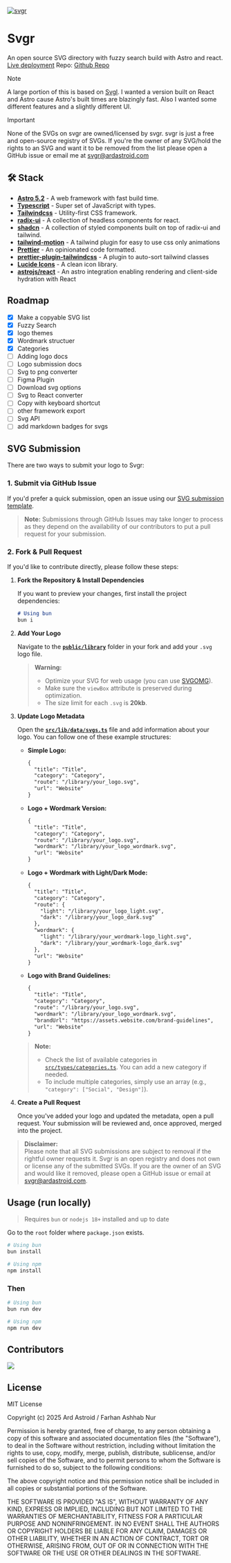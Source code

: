 [![svgr](https://svgr.ardastroid.com/ogImage.webp)](https://svgr.ardastroid.com/)

# Svgr

An open source SVG directory with fuzzy search build with Astro and react. [Live deployment](https://svgr.ardastroid.com/)
Repo: [Github Repo](https://github.com/ardzero/svgr)

> [!NOTE]
> A large portion of this is based on [Svgl](https://github.com/pheralb/svgl). I wanted a version built on React and Astro cause Astro's built times are blazingly fast. Also I wanted some different features and a slightly different UI.

> [!IMPORTANT]
> None of the SVGs on svgr are owned/licensed by svgr. svgr is just a free and open-source registry of SVGs. If you're the owner of any SVG/hold the rights to an SVG and want it to be removed from the list please open a GitHub issue or email me at [svgr@ardastroid.com](mailto:svgr@ardastroid.com)

## 🛠️ Stack

- [**Astro 5.2**](https://astro.build/) - A web framework with fast build time.
- [**Typescript**](https://www.typescriptlang.org/) - Super set of JavaScript with types.
- [**Tailwindcss**](https://tailwindcss.com/) - Utility-first CSS framework.
- [**radix-ui**](https://www.radix-ui.com/) - A collection of headless components for react.
- [**shadcn**](https://ui.shadcn.com/) - A collection of styled components built on top of radix-ui and tailwind.
- [**tailwind-motion**](https://rombo.co/tailwind/) - A tailwind plugin for easy to use css only animations
- [**Prettier**](https://prettier.io/) - An opinionated code formatted.
- [**prettier-plugin-tailwindcss**](https://github.com/tailwindlabs/prettier-plugin-tailwindcss) - A plugin to auto-sort tailwind classes
- [**Lucide Icons**](https://lucide.dev/) - A clean icon library.
- [**astrojs/react**](https://docs.astro.build/en/guides/integrations-guide/react/) - An astro integration enabling rendering and client-side hydration with React

## Roadmap

- [x] Make a copyable SVG list
- [x] Fuzzy Search
- [x] logo themes
- [x] Wordmark structuer
- [x] Categories
- [ ] Adding logo docs
- [ ] Logo submission docs
- [ ] Svg to png converter
- [ ] Figma Plugin
- [ ] Download svg options
- [ ] Svg to React converter
- [ ] Copy with keyboard shortcut
- [ ] other framework export
- [ ] Svg API
- [ ] add markdown badges for svgs

## SVG Submission

There are two ways to submit your logo to Svgr:

### 1. Submit via GitHub Issue

If you'd prefer a quick submission, open an issue using our [SVG submission template](https://github.com/ardzero/svgr/issues/new?template=submit-svg.yml).

> **Note:** Submissions through GitHub Issues may take longer to process as they depend on the availability of our contributors to put a pull request for your submission.

### 2. Fork & Pull Request

If you'd like to contribute directly, please follow these steps:

1. **Fork the Repository & Install Dependencies**

   If you want to preview your changes, first install the project dependencies:

   ```bash:README.md
   # Using bun
   bun i
   ```

2. **Add Your Logo**

   Navigate to the [**`public/library`**](https://github.com/ardzero/svgr/blob/main/public/library) folder in your fork and add your `.svg` logo file.

   > **Warning:**
   >
   > - Optimize your SVG for web usage (you can use [SVGOMG](https://jakearchibald.github.io/svgomg/)).
   > - Make sure the `viewBox` attribute is preserved during optimization.
   > - The size limit for each `.svg` is **20kb**.

3. **Update Logo Metadata**

   Open the [**`src/lib/data/svgs.ts`**](https://github.com/ardzero/svgr/blob/main/src/lib/data/svgs.ts) file and add information about your logo. You can follow one of these example structures:

   - **Simple Logo:**

     ```json:README.md
     {
       "title": "Title",
       "category": "Category",
       "route": "/library/your_logo.svg",
       "url": "Website"
     }
     ```

   - **Logo + Wordmark Version:**

     ```json:README.md
     {
       "title": "Title",
       "category": "Category",
       "route": "/library/your_logo.svg",
       "wordmark": "/library/your_logo_wordmark.svg",
       "url": "Website"
     }
     ```

   - **Logo + Wordmark with Light/Dark Mode:**

     ```json:README.md
     {
       "title": "Title",
       "category": "Category",
       "route": {
         "light": "/library/your_logo_light.svg",
         "dark": "/library/your_logo_dark.svg"
       },
       "wordmark": {
         "light": "/library/your_wordmark-logo_light.svg",
         "dark": "/library/your_wordmark-logo_dark.svg"
       },
       "url": "Website"
     }
     ```

   - **Logo with Brand Guidelines:**

     ```json:README.md
     {
       "title": "Title",
       "category": "Category",
       "route": "/library/your_logo.svg",
       "wordmark": "/library/your_logo_wordmark.svg",
       "brandUrl": "https://assets.website.com/brand-guidelines",
       "url": "Website"
     }
     ```

   > **Note:**
   >
   > - Check the list of available categories in [`src/types/categories.ts`](https://github.com/ardzero/svgr/blob/main/src/types/categories.ts). You can add a new category if needed.
   > - To include multiple categories, simply use an array (e.g., `"category": ["Social", "Design"]`).

4. **Create a Pull Request**

   Once you've added your logo and updated the metadata, open a pull request. Your submission will be reviewed and, once approved, merged into the project.

> **Disclaimer:**  
> Please note that all SVG submissions are subject to removal if the rightful owner requests it. Svgr is an open registry and does not own or license any of the submitted SVGs. If you are the owner of an SVG and would like it removed, please open a GitHub issue or email at [svgr@ardastroid.com](mailto:svgr@ardastroid.com).

## Usage (run locally)

> Requires `bun` or `nodejs 18+` installed and up to date

Go to the `root` folder where `package.json` exists.

```bash
# Using bun
bun install

# Using npm
npm install
```

### Then

```bash
# Using bun
bun run dev

# Using npm
npm run dev
```

## Contributors

<a href="https://github.com/ardzero/svgr/graphs/contributors">
  <img src="https://contrib.rocks/image?repo=ardzero/svgr" />
</a>

## License

MIT License

Copyright (c) 2025 Ard Astroid / Farhan Ashhab Nur

Permission is hereby granted, free of charge, to any person obtaining a copy
of this software and associated documentation files (the "Software"), to deal
in the Software without restriction, including without limitation the rights
to use, copy, modify, merge, publish, distribute, sublicense, and/or sell
copies of the Software, and to permit persons to whom the Software is
furnished to do so, subject to the following conditions:

The above copyright notice and this permission notice shall be included in all
copies or substantial portions of the Software.

THE SOFTWARE IS PROVIDED "AS IS", WITHOUT WARRANTY OF ANY KIND, EXPRESS OR
IMPLIED, INCLUDING BUT NOT LIMITED TO THE WARRANTIES OF MERCHANTABILITY,
FITNESS FOR A PARTICULAR PURPOSE AND NONINFRINGEMENT. IN NO EVENT SHALL THE
AUTHORS OR COPYRIGHT HOLDERS BE LIABLE FOR ANY CLAIM, DAMAGES OR OTHER
LIABILITY, WHETHER IN AN ACTION OF CONTRACT, TORT OR OTHERWISE, ARISING FROM,
OUT OF OR IN CONNECTION WITH THE SOFTWARE OR THE USE OR OTHER DEALINGS IN THE
SOFTWARE.
